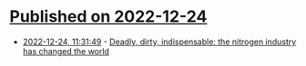 # [Published on 2022-12-24](index.md)

* [2022-12-24, 11:31:49](https://news.ycombinator.com/item?id=34115928) - [Deadly, dirty, indispensable: the nitrogen industry has changed the world](https://www.economist.com/christmas-specials/2022/12/20/deadly-dirty-indispensable-the-nitrogen-industry-has-changed-the-world)
